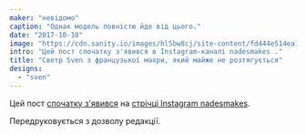 ```yaml
---
maker: "невідомо"
caption: "Однак модель повністю йде від цього."
date: "2017-10-10"
image: "https://cdn.sanity.io/images/hl5bw8cj/site-content/fd444e514ea1ec6a2e2830b0a17bbc044f18a702-683x854.jpg"
intro: "Цей пост спочатку з'явився в Instagram-каналі nadesmakes ."
title: "Светр Sven з французької махри, який майже не розтягується"
designs:
  - "sven"
---
```



Цей пост [спочатку з'явився](https://www.instagram.com/p/BaBqKDtDelP/) на [стрічці Instagram nadesmakes](https://www.instagram.com/nadesmakes/).

Передруковується з дозволу редакції.

